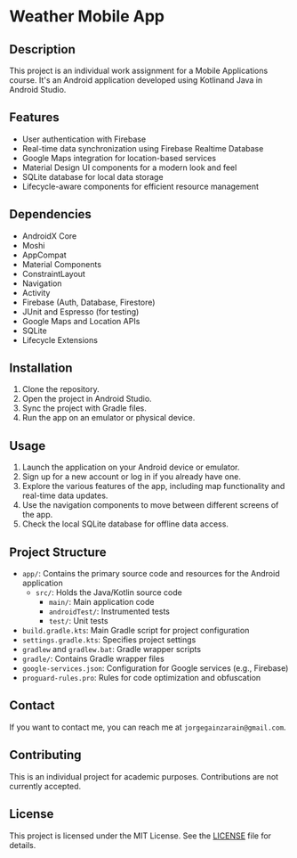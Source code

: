 # Weather Mobile App

## Description
This project is an individual work assignment for a Mobile Applications course. It's an Android application developed using Kotlinand Java in Android Studio.

## Features
- User authentication with Firebase
- Real-time data synchronization using Firebase Realtime Database
- Google Maps integration for location-based services
- Material Design UI components for a modern look and feel
- SQLite database for local data storage
- Lifecycle-aware components for efficient resource management

## Dependencies
- AndroidX Core
- Moshi
- AppCompat
- Material Components
- ConstraintLayout
- Navigation
- Activity
- Firebase (Auth, Database, Firestore)
- JUnit and Espresso (for testing)
- Google Maps and Location APIs
- SQLite
- Lifecycle Extensions

## Installation
1. Clone the repository.
2. Open the project in Android Studio.
3. Sync the project with Gradle files.
4. Run the app on an emulator or physical device.

## Usage
1. Launch the application on your Android device or emulator.
2. Sign up for a new account or log in if you already have one.
3. Explore the various features of the app, including map functionality and real-time data updates.
4. Use the navigation components to move between different screens of the app.
5. Check the local SQLite database for offline data access.

## Project Structure
- `app/`: Contains the primary source code and resources for the Android application
  - `src/`: Holds the Java/Kotlin source code
    - `main/`: Main application code
    - `androidTest/`: Instrumented tests
    - `test/`: Unit tests
- `build.gradle.kts`: Main Gradle script for project configuration
- `settings.gradle.kts`: Specifies project settings
- `gradlew` and `gradlew.bat`: Gradle wrapper scripts
- `gradle/`: Contains Gradle wrapper files
- `google-services.json`: Configuration for Google services (e.g., Firebase)
- `proguard-rules.pro`: Rules for code optimization and obfuscation

## Contact 
If you want to contact me, you can reach me at `jorgegainzarain@gmail.com`.

## Contributing
This is an individual project for academic purposes. Contributions are not currently accepted.

## License
This project is licensed under the MIT License. See the [LICENSE](LICENSE) file for details.
